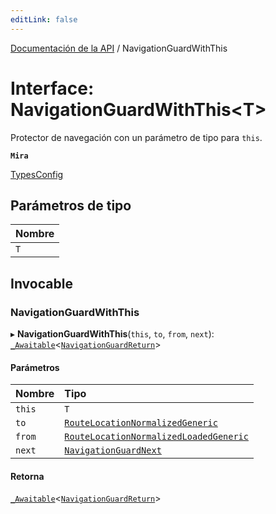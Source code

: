 ```yaml
---
editLink: false
---
```


[Documentación de la API](../index.md) / NavigationGuardWithThis

# Interface: NavigationGuardWithThis\<T\>

Protector de navegación con un parámetro de tipo para `this`.

**`Mira`**

[TypesConfig](TypesConfig.md)

## Parámetros de tipo

| Nombre |
| :----- |
| `T`    |

## Invocable

### NavigationGuardWithThis

▸ **NavigationGuardWithThis**(`this`, `to`, `from`, `next`): [`_Awaitable`](../index.md#_Awaitable)\<[`NavigationGuardReturn`](../index.md#NavigationGuardReturn)\>

#### Parámetros

| Nombre | Tipo                                                                              |
| :----- | :-------------------------------------------------------------------------------- |
| `this` | `T`                                                                               |
| `to`   | [`RouteLocationNormalizedGeneric`](RouteLocationNormalizedGeneric.md)             |
| `from` | [`RouteLocationNormalizedLoadedGeneric`](RouteLocationNormalizedLoadedGeneric.md) |
| `next` | [`NavigationGuardNext`](NavigationGuardNext.md)                                   |

#### Retorna

[`_Awaitable`](../index.md#_Awaitable)\<[`NavigationGuardReturn`](../index.md#NavigationGuardReturn)\>
